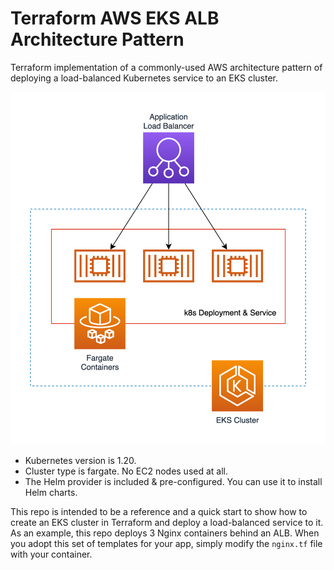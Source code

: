 # Terraform AWS EKS ALB Architecture Pattern

Terraform implementation of a commonly-used AWS architecture pattern of deploying a load-balanced Kubernetes service to an EKS cluster.

![](Architecture.png)

- Kubernetes version is 1.20.
- Cluster type is fargate. No EC2 nodes used at all.
- The Helm provider is included & pre-configured. You can use it to install Helm charts.

This repo is intended to be a reference and a quick start to show how to create an EKS cluster in Terraform and deploy a load-balanced service to it. As an example, this repo deploys 3 Nginx containers behind an ALB. When you adopt this set of templates for your app, simply modify the `nginx.tf` file with your container.
